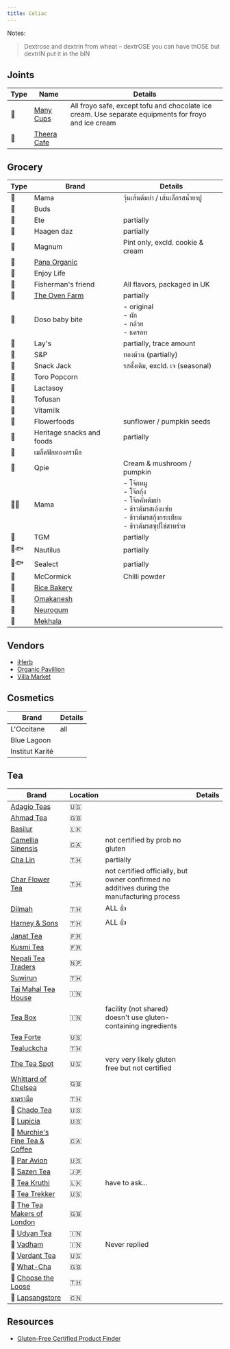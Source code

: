 ```yaml
---
title: Celiac
---
```


Notes:
> Dextrose and dextrin from wheat – dextrOSE you can have thOSE but dextrIN put it in the bIN

## Joints
| Type | Name                                                  | Details                                                                                              |
| ---- | ----------------------------------------------------- | ---------------------------------------------------------------------------------------------------- |
| 🍦  | [Many Cups](http://www.manycups.com)                  | All froyo safe, except tofu and chocolate ice cream. Use separate equipments for froyo and ice cream |
| 🥘  | [Theera Cafe](https://www.theerahealthybakeroom.com/) |                                                                                                      |

## Grocery
| Type   | Brand                                                                                                 | Details                                                                                                                                           |
| ------ | ----------------------------------------------------------------------------------------------------- | ------------------------------------------------------------------------------------------------------------------------------------------------- |
| 🍜    | Mama                                                                                                  | วุ้นเส้นต้มยำ / เส้นเล็กรสน้ำยาปู                                                                                                                 |
| 🍨    | Buds                                                                                                  |                                                                                                                                                   |
| 🍨    | Ete                                                                                                   | partially                                                                                                                                         |
| 🍨    | Haagen daz                                                                                            | partially                                                                                                                                         |
| 🍨    | Magnum                                                                                                | Pint only, excld. cookie & cream                                                                                                                  |
| 🍫    | [Pana Organic](https://pana-organic.com)                                                              |                                                                                                                                                   |
| 🍫    | Enjoy Life                                                                                            |                                                                                                                                                   |
| 🍬    | Fisherman's friend                                                                                    | All flavors, packaged in UK                                                                                                                       |
| 🍰    | [The Oven Farm](https://www.theovenfarm.com/products)                                                 | partially                                                                                                                                         |
| 🍿    | Doso baby bite                                                                                        | - original <br /> - ผัก <br /> - กล้วย <br /> - แครอท                                                                                             |
| 🍿    | Lay's                                                                                                 | partially, trace amount                                                                                                                           |
| 🍿    | S&P                                                                                                   | ทองม้วน (partially)                                                                                                                               |
| 🍿    | Snack Jack                                                                                            | รสดั้งเดิม, excld. เจ (seasonal)                                                                                                                  |
| 🍿    | Toro Popcorn                                                                                          |                                                                                                                                                   |
| 🥛    | Lactasoy                                                                                              |                                                                                                                                                   |
| 🥛    | Tofusan                                                                                               |                                                                                                                                                   |
| 🥛    | Vitamilk                                                                                              |                                                                                                                                                   |
| 🥜    | Flowerfoods                                                                                           | sunflower / pumpkin seeds                                                                                                                         |
| 🥜    | Heritage snacks and foods                                                                             | partially                                                                                                                                         |
| 🥜    | เมล็ดฟักทองตรามือ                                                                                     |                                                                                                                                                   |
| 🥣    | Qpie                                                                                                  | Cream & mushroom / pumpkin                                                                                                                        |
| 🥣🍚 | Mama                                                                                                  | - โจ๊กหมู <br /> - โจ๊กกุ้ง <br /> - โจ๊กคัพต้มยำ <br /> - ข้าวต้มรสเล้งแซ่บ <br /> - ข้าวต้มรสกุ้งกระเทียม <br /> - ข้าวต้มรสซุปไข่สาหร่าย<br /> |
| 🥩    | TGM                                                                                                   | partially                                                                                                                                         |
| 🥫🐟 | Nautilus                                                                                              | partially                                                                                                                                         |
| 🥫🐟 | Sealect                                                                                               | partially                                                                                                                                         |
| 🧂    | McCormick                                                                                             | Chilli powder                                                                                                                                     |
| 🍞    | [Rice Bakery](https://www.facebook.com/pg/RICE-Bakery-ขนมปังไร้แป้งสาลี-ไข่-นม-ถั่ว-1774042739293104) |                                                                                                                                                   |
| 🍣    | [Omakanesh](https://www.facebook.com/omakanesh/)                                                      |                                                                                                                                                   |
| 🍬    | [Neurogum](https://getneuro.com)                                                                      |                                                                                                                                                   |
| 🍯    | [Mekhala](https://www.mekhalaliving.com/products)                                                     |                                                                                                                                                   |


## Vendors
- [iHerb](https://th.iherb.com/)
- [Organic Pavillion](https://shopee.co.th/organicpavilion)
- [Villa Market](https://shoponline.villamarket.com/home)

## Cosmetics
| Brand           | Details |
| --------------- | ------- |
| L'Occitane      | all     |
| Blue Lagoon     |         |
| Institut Karité |         |

## Tea
| Brand                                                                                             | Location |                                                                                             | Details |
| ------------------------------------------------------------------------------------------------- | -------- | ------------------------------------------------------------------------------------------- | ------- |
| [Adagio Teas](https://www.adagio.com)                                                             | 🇺🇸     |                                                                                             |         |
| [Ahmad Tea](https://uk.ahmadtea.com)                                                              | 🇬🇧     |                                                                                             |         |
| [Basilur](https://www.basilurtea.com/)                                                            | 🇱🇰     |                                                                                             |         |
| [Camellia Sinensis](https://camellia-sinensis.com/en)                                             | 🇨🇦     | not certified by prob no gluten                                                             |         |
| [Cha Lin](https://th-th.facebook.com/pg/LhinTeaShop2/shop/?referral_code=page_shop_tab&preview=1) | 🇹🇭     | partially                                                                                   |         |
| [Char Flower Tea](https://www.charflowertea.com )                                                 | 🇹🇭     | not certified officially, but owner confirmed no additives during the manufacturing process |         |
| [Dilmah](https://shop.dilmahteathailand.com/en/)                                                  | 🇹🇭     | ALL 👍                                                                                     |         |
| [Harney & Sons](https://harneyteasthailand.com)                                                   | 🇹🇭     | ALL 👍                                                                                     |         |
| [Janat Tea](https://janatea.com/en/products_category/black/)                                      | 🇫🇷     |                                                                                             |         |
| [Kusmi Tea](https://www.kusmitea.com/int/home/)                                                   | 🇫🇷     |                                                                                             |         |
| [Nepali Tea Traders](https://www.nepaliteatraders.com/collections/black-tea)                      | 🇳🇵     |                                                                                             |         |
| [Suwirun](http://www.suwirunteashop.com/index.php?lay=show&ac=cat_showcat_spc&cid=1777)           | 🇹🇭     |                                                                                             |         |
| [Taj Mahal Tea House](https://www.tajmahalteahouse.com/products/)                                 | 🇮🇳     |                                                                                             |         |
| [Tea Box](https://www.teabox.com)                                                                 | 🇮🇳     | facility (not shared) doesn't use gluten-containing ingredients                             |         |
| [Tea Forte](https://www.teaforte.com)                                                             | 🇺🇸     |                                                                                             |         |
| [Tealuckcha](https://www.instagram.com/tealuckcha/?hl=en)                                         | 🇹🇭     |                                                                                             |         |
| [The Tea Spot](https://www.theteaspot.com)                                                        | 🇺🇸     | very very likely gluten free but not certified                                              |         |
| [Whittard of Chelsea](https://www.whittard.co.uk)                                                 | 🇬🇧     |                                                                                             |         |
| [ชาตรามือ](https://www.cha-thai.com)                                                              | 🇹🇭     |                                                                                             |         |
| 🔸 [Chado Tea](https://www.chadotea.com/collections/black-tea)                                   | 🇺🇸     |                                                                                             |         |
| 🔸 [Lupicia](https://usa.lupicia.com)                                                            | 🇺🇸     |                                                                                             |         |
| 🔸 [Murchie's Fine Tea & Coffee](https://www.murchies.com/fine-tea/format/loose-tea/)            | 🇨🇦     |                                                                                             |         |
| 🔸 [Par Avion](https://www.paraviontea.com/bestsellers)                                          | 🇺🇸     |                                                                                             |         |
| 🔸 [Sazen Tea](https://www.sazentea.com/en/)                                                     | 🇯🇵     |                                                                                             |         |
| 🔸 [Tea Kruthi](https://teakruthi.com/collections/our-teas)                                      | 🇱🇰     | have to ask...                                                                              |         |
| 🔸 [Tea Trekker](https://www.teatrekker.com)                                                     | 🇺🇸     |                                                                                             |         |
| 🔸 [The Tea Makers of London](https://www.theteamakers.co.uk/black-tea.html)                     | 🇬🇧     |                                                                                             |         |
| 🔸 [Udyan Tea](https://www.udyantea.com)                                                         | 🇮🇳     |                                                                                             |         |
| 🔸 [Vadham](https://www.vahdam.com)                                                              | 🇮🇳     | Never replied                                                                               |         |
| 🔸 [Verdant Tea](https://verdanttea.com)                                                         | 🇺🇸     |                                                                                             |         |
| 🔸 [What-Cha](https://what-cha.com)                                                              | 🇬🇧     |                                                                                             |         |
| 🚨 [Choose the Loose](https://choosetheloose.com/collections/loose-leaves)                       | 🇹🇭     |                                                                                             |         |
| 🔸 [Lapsangstore](https://lapsangstore.com)                                                      | 🇨🇳     |                                                                                             |         |


## Resources
- [Gluten-Free Certified Product Finder](https://gfco.org/product-directory/)